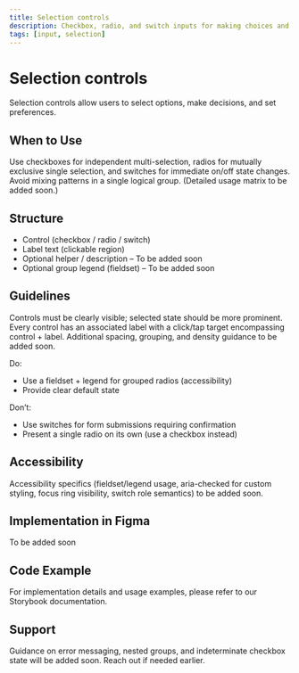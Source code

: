 ```yaml
---
title: Selection controls
description: Checkbox, radio, and switch inputs for making choices and setting states.
tags: [input, selection]
---
```


# Selection controls

Selection controls allow users to select options, make decisions, and set preferences.

## When to Use

Use checkboxes for independent multi-selection, radios for mutually exclusive single selection, and switches for immediate on/off state changes. Avoid mixing patterns in a single logical group. (Detailed usage matrix to be added soon.)

## Structure

- Control (checkbox / radio / switch)
- Label text (clickable region)
- Optional helper / description – To be added soon
- Optional group legend (fieldset) – To be added soon

## Guidelines

Controls must be clearly visible; selected state should be more prominent. Every control has an associated label with a click/tap target encompassing control + label. Additional spacing, grouping, and density guidance to be added soon.

Do:

- Use a fieldset + legend for grouped radios (accessibility)
- Provide clear default state

Don’t:

- Use switches for form submissions requiring confirmation
- Present a single radio on its own (use a checkbox instead)

## Accessibility

Accessibility specifics (fieldset/legend usage, aria-checked for custom styling, focus ring visibility, switch role semantics) to be added soon.

## Implementation in Figma

To be added soon

## Code Example

For implementation details and usage examples, please refer to our Storybook documentation.

## Support

Guidance on error messaging, nested groups, and indeterminate checkbox state will be added soon. Reach out if needed earlier.
